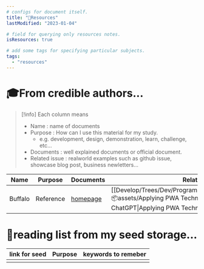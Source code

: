 ```yaml
---
# configs for document itself.
title: "🚚Resources"
lastModified: "2023-01-04"

# field for querying only resources notes.
isResources: true

# add some tags for specifying particular subjects.
tags:
  - "resources"
---
```

# 🎓From credible authors...
> [!info] Each column means
> - Name : name of documents
> - Purpose : How can I use this material for my study.
> 	- e.g. development, design, demonstration, learn, challenge, etc...
> - Documents : well explained documents or official document.
> - Related issue : realworld examples such as github issue, showcase blog post, business newletters...


| Name    | Purpose   | Documents                         | Related issues |
| ------- | --------- | --------------------------------- | -------------- |
| Buffalo | Reference | [homepage](https://gobuffalo.io/) | [[Develop/Trees/Dev/Programming/Libs&Fwks/FullStack/Buffalo/📦assets/Applying PWA Technology to Buffalo - ChatGPT\|Applying PWA Technology to Buffalo]]               |

# 🌱reading list from my seed storage...
| link for seed | Purpose | keywords to remeber |
| ------------- | ------- | ----------------- |
|               |         |                   |
